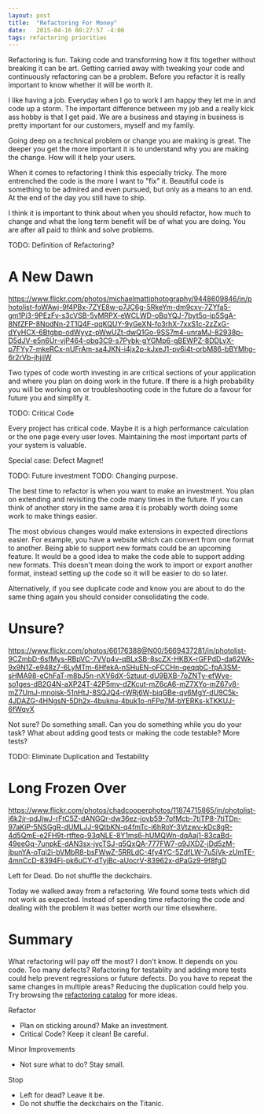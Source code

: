 ```yaml
---
layout: post
title:  "Refactoring For Money"
date:   2015-04-16 00:27:57 -4:00
tags: refactoring priorities
---
```


Refactoring is fun. Taking code and transforming how it fits together without
breaking it can be art. Getting carried away with tweaking your code and
continuously refactoring can be a problem. Before you refactor it is really
important to know whether it will be worth it.

I like having a job. Everyday when I go to work I am happy they let me in and
code up a storm. The important difference between my job and a really kick ass
hobby is that I get paid. We are a business and staying in business is pretty
important for our customers, myself and my family.

Going deep on a technical problem or change you are making is great. The deeper
you get the more important it is to understand why you are making the change.
How will it help your users.

When it comes to refactoring I think this especially tricky. The more entrenched
the code is the more I want to "fix" it. Beautiful code is something to be
admired and even pursued, but only as a means to an end. At the end of the day
you still have to ship.

I think it is important to think about when you should refactor, how much to
change and what the long term benefit will be of what you are doing. You are
after all paid to think and solve problems.

TODO: Definition of Refactoring?

A New Dawn
===============================================================================

https://www.flickr.com/photos/michaelmattiphotography/9448609846/in/photolist-foWAwj-9f4PBx-7ZYE8w-p7JC6g-5RkeYm-dm9cxv-7ZYfa5-gm1Pi3-9PEzFv-s3cVSB-5vMRPX-eWCLWD-oBqYQJ-7byt5o-ip5SgA-8NfZFP-8NpdNn-2T1Q4F-qqKQUY-9yGeXN-fo3rhX-7xxS1c-2zZxG-dYyHCX-6Btgbp-odWyyz-pWwUZt-dwQ1Go-9SS7m4-unraMJ-82938p-D5dJV-e5n6Ur-vjP464-obq3C9-s7Pybk-gYGMp6-gBEWPZ-8DDLvX-p7FYy7-mkeRCx-nUFrAm-sa4JKN-i4jx2p-kJxeJ1-pv6i4t-orbM86-bBYMhg-6r2rVb-jhjiiW

Two types of code worth investing in are critical sections of your application
and where you plan on doing work in the future. If there is a high probability
you will be working on or troubleshooting code in the future do a favour for
future you and simplify it.

TODO: Critical Code

Every project has critical code. Maybe it is a high performance calculation or
the one page every user loves. Maintaining the most important parts of your
system is valuable.

Special case: Defect Magnet!

TODO: Future investment
TODO: Changing purpose.

The best time to refactor is when you want to make an investment. You plan on
extending and revisiting the code many times in the future. If you can think
of another story in the same area it is probably worth doing some work to make
things easier.

The most obvious changes would make extensions in expected directions easier.
For example, you have a website which can convert from one format to another.
Being able to support new formats could be an upcoming feature. It would be
a good idea to make the code able to support adding new formats. This doesn't
mean doing the work to import or export another format, instead setting up the
code so it will be easier to do so later.

Alternatively, if you see duplicate code and know you are about to do the same
thing again you should consider consolidating the code.

Unsure?
===============================================================================

https://www.flickr.com/photos/66176388@N00/5669437281/in/photolist-9CZmbD-6sfMys-RBpVC-7VVp4v-qBLxSB-8scZX-HKBX-rGFPdD-da62Wk-9x9N1Z-e948z7-6LyMTm-6HfekA-nSHuEN-oFCCHn-qeqqbC-fpA3SM-sHMA98-eChFaT-m8bJ5n-nXV6dX-5ztuut-dU9BXB-7oZNTy-efWye-so1ges-dB2G4N-aXP24T-42P5mv-dZKcut-mZ6cA6-mZ7XYo-mZ67v8-mZ7UmJ-mnoisk-51nHtJ-8SQJQ4-rWRj6W-biqGBe-qv6MgY-dU9C5k-4JDAZG-4HNgsN-5Dh2x-4buknu-4buk1o-nFPq7M-bYERKs-kTKKUJ-6fWqvX

Not sure? Do something small. Can you do something while you do your task? What about adding good tests or making the code testable?
More tests?

TODO: Eliminate Duplication and Testability

Long Frozen Over
===============================================================================

https://www.flickr.com/photos/chadcooperphotos/11874715865/in/photolist-j6k2jr-pdJjwJ-rFtC5Z-dANGQr-dw36ez-jovb59-7ofMcb-7tiTP8-7tiTDn-97aKiP-5NSGgR-dUMLJJ-9QtbKN-q4fmTc-i6hRoY-3Vtzwv-kDc8gR-4d5QmE-e2FH9t-rtfteq-93qNLE-8Y1ms6-hUMQWn-dqAaj1-83caBd-49eeGq-7unpkE-dAN3sx-jycTSJ-q5QxQA-777FW7-q9JXDZ-jDd5zM-jbunYA-oTqi2i-bVMbR8-bsFWwZ-5RRLdC-4fy4YC-5ZdfLW-7u5iVk-zUmTE-4mnCcD-8394Fi-pk6uCY-dTyjBc-aUocrV-83962x-dPaGz9-9f8fgD

Left for Dead.
Do not shuffle the deckchairs.

Today we walked away from a refactoring. We found some tests which did not work
as expected. Instead of spending time refactoring the code and dealing with the
problem it was better worth our time elsewhere.

Summary
===============================================================================

What refactoring will pay off the most? I don't know. It depends on you code.
Too many defects? Refactoring for testablity and adding more tests could help prevent regressions or
future defects. Do you have to repeat the same changes in
multiple areas? Reducing the duplication could help you. Try browsing the
[refactoring catalog][catalog] for more ideas.

Refactor

* Plan on sticking around? Make an investment.
* Critical Code? Keep it clean! Be careful.

Minor Improvements

* Not sure what to do? Stay small.

Stop

* Left for dead? Leave it be.
* Do not shuffle the deckchairs on the Titanic.

[catalog]: http://refactoring.com/catalog/